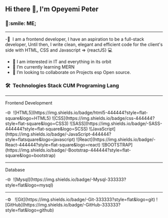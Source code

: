 <h2> Hi there 👋, I'm Opeyemi Peter </h2>

<h3> 👨:smile: ME;   </h3>
<hr/>

-👨   &nbsp;I am a frontend developer, I have an aspiration to be a full-stack developer,   Until then, I write clean, elegant and efficient code for the client's side with  HTML,       CSS and Javascript => {reactJS} 💻
- 🔭 I am interested in IT and everything in its orbit
- 🌱 I’m currently learning MERN
- 👯 I’m looking to collaborate on Projects esp Open source.

<h3> 🛠 &nbsp;Technologies Stack CUM Programing Lang</h3>

<hr/>
<p>Frontend Development</p>
  -🌐&nbsp;
   ![HTML5](https://img.shields.io/badge/html5-444444?style=flat-square&logo=HTML5)
   ![CSS](https://img.shields.io/badge/css-444444?style=flat-square&logo=CSS3)
   ![SASS](https://img.shields.io/badge/-SASS-444444?style=flat-square&logo=SCSS)
   ![JavaScript](https://img.shields.io/badge/-JavaScript-444444?style=flatsquare&logo=javascript)
   ![React](https://img.shields.io/badge/-React-444444?style=flat-square&logo=react)
   ![BOOTSTRAP](https://img.shields.io/badge/-Bootstrap-444444?style=flat-square&logo=bootstrap)
 
 <hr/>
 <p>Database</p>
 -🌐&nbsp;
 ![Mysql](https://img.shields.io/badge/-Mysql-333333?style=flat&logo=mysql)
<hr/>
 -⚙️ &nbsp;
 ![Git](https://img.shields.io/badge/-Git-333333?style=flat&logo=git)
 ![GitHub](https://img.shields.io/badge/-GitHub-333333?style=flat&logo=github)
